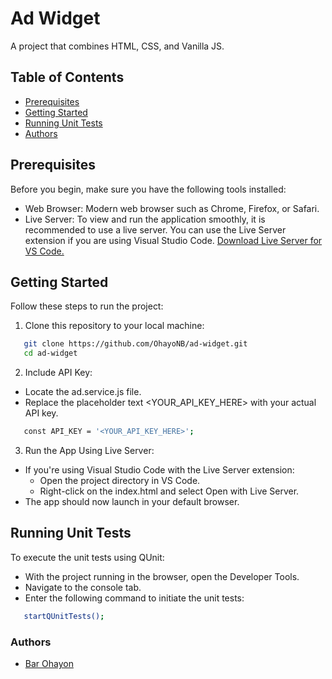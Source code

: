 # Ad Widget

A project that combines HTML, CSS, and Vanilla JS.

## Table of Contents

- [Prerequisites](#prerequisites)
- [Getting Started](#getting-started)
- [Running Unit Tests](#running-unit-tests)
- [Authors](#authors)

## Prerequisites

Before you begin, make sure you have the following tools installed:

- Web Browser: Modern web browser such as Chrome, Firefox, or Safari.
- Live Server: To view and run the application smoothly, it is recommended to use a live server. You can use the Live Server extension if you are using Visual Studio Code. [Download Live Server for VS Code.](https://marketplace.visualstudio.com/items?itemName=ritwickdey.LiveServer)

## Getting Started

Follow these steps to run the project:

1. Clone this repository to your local machine:

```bash
   git clone https://github.com/OhayoNB/ad-widget.git
   cd ad-widget
```

2. Include API Key:

- Locate the ad.service.js file.
- Replace the placeholder text <YOUR_API_KEY_HERE> with your actual API key.

```bash
   const API_KEY = '<YOUR_API_KEY_HERE>';
```

3. Run the App Using Live Server:

- If you're using Visual Studio Code with the Live Server extension:
  - Open the project directory in VS Code.
  - Right-click on the index.html and select Open with Live Server.
- The app should now launch in your default browser.

## Running Unit Tests

To execute the unit tests using QUnit:

- With the project running in the browser, open the Developer Tools.
- Navigate to the console tab.
- Enter the following command to initiate the unit tests:

```bash
   startQUnitTests();
```

### Authors

- [Bar Ohayon](https://github.com/OhayoNB)
